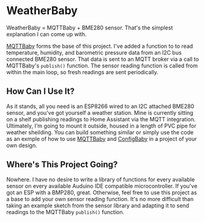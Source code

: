 # WeatherBaby

WeatherBaby = MQTTBaby + BME280 sensor. That's the simplest explanation I can come up with.

[MQTTBaby](https://github.com/DavesCodeMusings/mqttbaby) forms the base of this project. I've added a function to to read temperature, humidity, and barometric pressure data from an I2C bus connected BME280 sensor. That data is sent to an MQTT broker via a call to MQTTBaby's `publish()` function. The sensor reading function is called from within the main loop, so fresh readings are sent periodically.

## How Can I Use It?

As it stands, all you need is an ESP8266 wired to an I2C attached BME280 sensor, and you've got yourself a weather station. Mine is currently sitting on a shelf publishing readings to Home Assistant via the MQTT integration. Ultimately, I'm going to mount it outside, housed in a length of PVC pipe for weather sheilding. You can build something similar or simply use the code as an exmple of how to use [MQTTBaby](https://github.com/DavesCodeMusings/mqttbaby) and [ConfigBaby](https://github.com/DavesCodeMusings/mqttbaby/ConfigBaby) in a project of your own design.

## Where's This Project Going?

Nowhere. I have no desire to write a library of functions for every available sensor on every available Auduino IDE compatible microcontroller. If you've got an ESP with a BMP280, great. Otherwise, feel free to use this project as a base to add your own sensor reading function. It's no more difficult than taking an example sketch from the sensor library and adapting it to send readings to the MQTTBaby `publish()` function.
